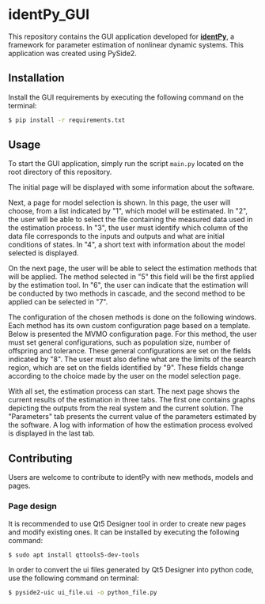 # identPy_GUI

This repository contains the GUI application developed for **[identPy](https://github.com/gnegrelli/identPy)**, a 
framework for parameter estimation of nonlinear dynamic systems. This application was created using PySide2.

## Installation

Install the GUI requirements by executing the following command on the terminal:

```bash
$ pip install -r requirements.txt
```

## Usage

To start the GUI application, simply run the script `main.py` located on the root directory of this repository.

The initial page will be displayed with some information about the software.

<!-- Add image here -->

Next, a page for model selection is shown. In this page, the user will choose, from a list indicated by "1", which model 
will be estimated. In "2", the user will be able to select the file containing the measured data used in the estimation 
process. In "3", the user must identify which column of the data file corresponds to the inputs and outputs and what are
initial conditions of states. In "4", a short text with information about the model selected is displayed.

<!-- Add image here -->

On the next page, the user will be able to select the estimation methods that will be applied. The method selected in 
"5" this field will be the first applied by the estimation tool. In "6", the user can indicate that the estimation will
be conducted by two methods in cascade, and the second method to be applied can be selected in "7".

<!-- Add image here -->

The configuration of the chosen methods is done on the following windows. Each method has its own custom configuration 
page based on a template. Below is presented the MVMO configuration page. For this method, the user must set general 
configurations, such as population size, number of offspring and tolerance. These general configurations are set on the 
fields indicated by "8". The user must also define what are the limits of the search region, which are set on the 
fields identified by "9". These fields change according to the choice made by the user on the model selection page.

<!-- Add image here -->

With all set, the estimation process can start. The next page shows the current results of the estimation in three tabs. 
The first one contains graphs depicting the outputs from the real system and the current solution. The "Parameters" tab 
presents the current value of the parameters estimated by the software. A log with information of how the estimation 
process evolved is displayed in the last tab.

<!-- Add image here -->

## Contributing

Users are welcome to contribute to identPy with new methods, models and pages.

### Page design

It is recommended to use Qt5 Designer tool in order to create new pages and modify existing ones. It can be installed 
by executing the following command:

```bash
$ sudo apt install qttools5-dev-tools
```

In order to convert the ui files generated by Qt5 Designer into python code, use the following command on terminal:

```bash
$ pyside2-uic ui_file.ui -o python_file.py
```

